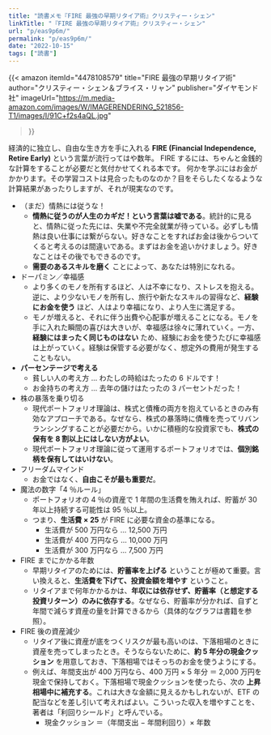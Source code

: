 ```yaml
---
title: "読書メモ『FIRE 最強の早期リタイア術』クリスティー・シェン"
linkTitle: "『FIRE 最強の早期リタイア術』クリスティー・シェン"
url: "p/eas9p6m/"
permalink: "p/eas9p6m/"
date: "2022-10-15"
tags: ["読書"]
---
```


{{< amazon
  itemId="4478108579"
  title="FIRE 最強の早期リタイア術"
  author="クリスティー・シェン＆ブライス・リャン"
  publisher="ダイヤモンド社"
  imageUrl="https://m.media-amazon.com/images/W/IMAGERENDERING_521856-T1/images/I/91C+f2s4aQL.jpg"
>}}

経済的に独立し、自由な生き方を手に入れる __FIRE (Financial Independence, Retire Early)__ という言葉が流行ってはや数年。
FIRE するには、ちゃんと金銭的な計算をすることが必要だと気付かせてくれる本です。
何かを学ぶにはお金がかかります。その学習コストは見合ったものなのか？目をそらしたくなるような計算結果があったりしますが、それが現実なのです。

- （まだ）情熱には従うな！
  - __情熱に従うのが人生のカギだ！という言葉は嘘である__。統計的に見ると、情熱に従った先には、失業や不完全就業が待っている。必ずしも情熱は良い仕事には繋がらない。好きなことをすればお金は後からついてくると考えるのは間違いである。まずはお金を追いかけましょう。好きなことはその後でもできるのです。
  - __需要のあるスキルを磨く__ ことによって、あなたは特別になれる。
- ドーパミン／幸福感
  - より多くのモノを所有するほど、人は不幸になり、ストレスを抱える。逆に、より少ないモノを所有し、旅行や新たなスキルの習得など、__経験にお金を使う__ ほど、人はより幸福になり、より人生に満足する。
  - モノが増えると、それに伴う出費や心配事が増えることになる。モノを手に入れた瞬間の喜びは大きいが、幸福感は徐々に薄れていく。一方、__経験にはまったく同じものはない__ ため、経験にお金を使うたびに幸福感は上がっていく。経験は保管する必要がなく、想定外の費用が発生することもない。
- __パーセンテージで考える__
  - 貧しい人の考え方 ... わたしの時給はたったの 6 ドルです！
  - お金持ちの考え方 ... 去年の儲けはたったの 3 パーセントだった！
- 株の暴落を乗り切る
  - 現代ポートフォリオ理論は、株式と債権の両方を抱えているときのみ有効なアプローチである。なぜなら、株式の暴落時に債権を売ってリバンランシングすることが必要だから。いかに積極的な投資家でも、__株式の保有を 8 割以上にはしない方がよい__。
  - 現代ポートフォリオ理論に従って運用するポートフォリオでは、__個別銘柄を保有してはいけない__。
- フリーダムマインド
  - お金ではなく、__自由こそが最も重要だ__。
- 魔法の数字「4 ％ルール」
  - ポートフォリオの 4 ％の資産で 1 年間の生活費を賄えれば、貯蓄が 30 年以上持続する可能性は 95 ％以上。
  - つまり、__生活費 × 25__ が FIRE に必要な資金の基準になる。
    - 生活費が 500 万円なら ... 12,500 万円
    - 生活費が 400 万円なら ... 10,000 万円
    - 生活費が 300 万円なら ...  7,500 万円
- FIRE までにかかる年数
  - 早期リタイアのためには、__貯蓄率を上げる__ ということが極めて重要。言い換えると、__生活費を下げて、投資金額を増やす__ ということ。
  - リタイアまで何年かかるかは、__年収には依存せず、貯蓄率（と想定する投資リターン）のみに依存する__。なぜなら、貯蓄率が分かれば、自ずと年間で減らす資産の量を計算できるから（具体的なグラフは書籍を参照）。
- FIRE 後の資産減少
  - リタイア後に資産が底をつくリスクが最も高いのは、下落相場のときに資産を売ってしまったとき。そうならないために、__約 5 年分の現金クッション__ を用意しておき、下落相場ではそっちのお金を使うようにする。
  - 例えば、年間支出が 400 万円なら、400 万円 × 5 年分 ＝ 2,000 万円を現金で保持しておく。下落相場で現金クッションを使ったら、次の __上昇相場中に補充する__。これは大きな金額に見えるかもしれないが、ETF の配当などを差し引いて考えればよい。こういった収入を増やすことを、著者は「利回りシールド」と呼んでいる。
    - 現金クッション ＝（年間支出 − 年間利回り）× 年数

